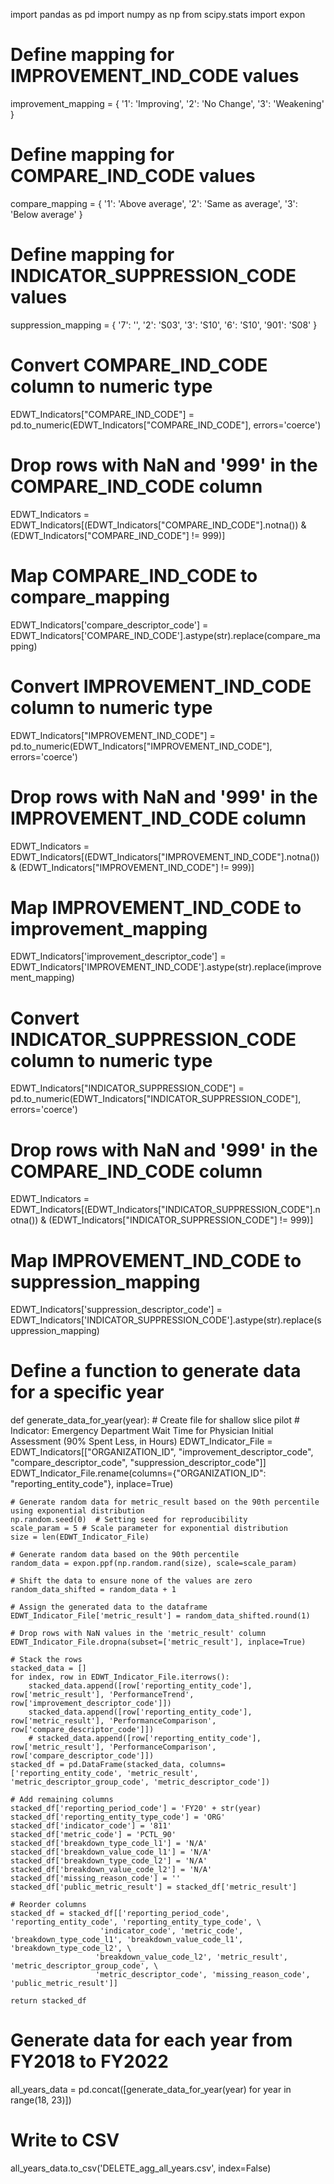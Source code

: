 import pandas as pd
import numpy as np
from scipy.stats import expon

# Define mapping for IMPROVEMENT_IND_CODE values
improvement_mapping = {
    '1': 'Improving',
    '2': 'No Change',
    '3': 'Weakening'
}

# Define mapping for COMPARE_IND_CODE values
compare_mapping = {
    '1': 'Above average',
    '2': 'Same as average',
    '3': 'Below average'
}
# Define mapping for INDICATOR_SUPPRESSION_CODE values 

suppression_mapping = {
    '7': '',
    '2': 'S03',
    '3': 'S10',
    '6': 'S10',
    '901': 'S08'
}

# Convert COMPARE_IND_CODE column to numeric type
EDWT_Indicators["COMPARE_IND_CODE"] = pd.to_numeric(EDWT_Indicators["COMPARE_IND_CODE"], errors='coerce')

# Drop rows with NaN and '999' in the COMPARE_IND_CODE column
EDWT_Indicators = EDWT_Indicators[(EDWT_Indicators["COMPARE_IND_CODE"].notna()) & (EDWT_Indicators["COMPARE_IND_CODE"] != 999)]

# Map COMPARE_IND_CODE to compare_mapping
EDWT_Indicators['compare_descriptor_code'] = EDWT_Indicators['COMPARE_IND_CODE'].astype(str).replace(compare_mapping)

# Convert IMPROVEMENT_IND_CODE column to numeric type
EDWT_Indicators["IMPROVEMENT_IND_CODE"] = pd.to_numeric(EDWT_Indicators["IMPROVEMENT_IND_CODE"], errors='coerce')

# Drop rows with NaN and '999' in the IMPROVEMENT_IND_CODE column
EDWT_Indicators = EDWT_Indicators[(EDWT_Indicators["IMPROVEMENT_IND_CODE"].notna()) & (EDWT_Indicators["IMPROVEMENT_IND_CODE"] != 999)]

# Map IMPROVEMENT_IND_CODE to improvement_mapping
EDWT_Indicators['improvement_descriptor_code'] = EDWT_Indicators['IMPROVEMENT_IND_CODE'].astype(str).replace(improvement_mapping)

# Convert INDICATOR_SUPPRESSION_CODE column to numeric type
EDWT_Indicators["INDICATOR_SUPPRESSION_CODE"] = pd.to_numeric(EDWT_Indicators["INDICATOR_SUPPRESSION_CODE"], errors='coerce')

# Drop rows with NaN and '999' in the COMPARE_IND_CODE column
EDWT_Indicators = EDWT_Indicators[(EDWT_Indicators["INDICATOR_SUPPRESSION_CODE"].notna()) & (EDWT_Indicators["INDICATOR_SUPPRESSION_CODE"] != 999)]

# Map IMPROVEMENT_IND_CODE to suppression_mapping
EDWT_Indicators['suppression_descriptor_code'] = EDWT_Indicators['INDICATOR_SUPPRESSION_CODE'].astype(str).replace(suppression_mapping)


# Define a function to generate data for a specific year
def generate_data_for_year(year):
    # Create file for shallow slice pilot
    # Indicator: Emergency Department Wait Time for Physician Initial Assessment (90% Spent Less, in Hours)
    EDWT_Indicator_File = EDWT_Indicators[["ORGANIZATION_ID", "improvement_descriptor_code", "compare_descriptor_code", "suppression_descriptor_code"]]
    EDWT_Indicator_File.rename(columns={"ORGANIZATION_ID": "reporting_entity_code"}, inplace=True)

    # Generate random data for metric_result based on the 90th percentile using exponential distribution
    np.random.seed(0)  # Setting seed for reproducibility
    scale_param = 5 # Scale parameter for exponential distribution
    size = len(EDWT_Indicator_File)

    # Generate random data based on the 90th percentile
    random_data = expon.ppf(np.random.rand(size), scale=scale_param)

    # Shift the data to ensure none of the values are zero
    random_data_shifted = random_data + 1

    # Assign the generated data to the dataframe
    EDWT_Indicator_File['metric_result'] = random_data_shifted.round(1)

    # Drop rows with NaN values in the 'metric_result' column
    EDWT_Indicator_File.dropna(subset=['metric_result'], inplace=True)

    # Stack the rows
    stacked_data = []
    for index, row in EDWT_Indicator_File.iterrows():
        stacked_data.append([row['reporting_entity_code'], row['metric_result'], 'PerformanceTrend', row['improvement_descriptor_code']])
        stacked_data.append([row['reporting_entity_code'], row['metric_result'], 'PerformanceComparison', row['compare_descriptor_code']])
        # stacked_data.append([row['reporting_entity_code'], row['metric_result'], 'PerformanceComparison', row['compare_descriptor_code']])
    stacked_df = pd.DataFrame(stacked_data, columns=['reporting_entity_code', 'metric_result', 'metric_descriptor_group_code', 'metric_descriptor_code'])

    # Add remaining columns
    stacked_df['reporting_period_code'] = 'FY20' + str(year)
    stacked_df['reporting_entity_type_code'] = 'ORG'
    stacked_df['indicator_code'] = '811'
    stacked_df['metric_code'] = 'PCTL_90'
    stacked_df['breakdown_type_code_l1'] = 'N/A'
    stacked_df['breakdown_value_code_l1'] = 'N/A'
    stacked_df['breakdown_type_code_l2'] = 'N/A'
    stacked_df['breakdown_value_code_l2'] = 'N/A'
    stacked_df['missing_reason_code'] = ''
    stacked_df['public_metric_result'] = stacked_df['metric_result']

    # Reorder columns
    stacked_df = stacked_df[['reporting_period_code', 'reporting_entity_code', 'reporting_entity_type_code', \
                        'indicator_code', 'metric_code', 'breakdown_type_code_l1', 'breakdown_value_code_l1', 'breakdown_type_code_l2', \
                       'breakdown_value_code_l2', 'metric_result', 'metric_descriptor_group_code', \
                       'metric_descriptor_code', 'missing_reason_code', 'public_metric_result']]

    return stacked_df

# Generate data for each year from FY2018 to FY2022
all_years_data = pd.concat([generate_data_for_year(year) for year in range(18, 23)])

# Write to CSV
all_years_data.to_csv('DELETE_agg_all_years.csv', index=False)
